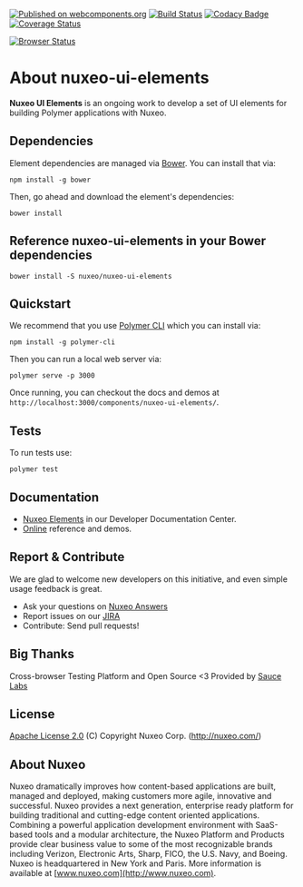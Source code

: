 [![Published on webcomponents.org](https://img.shields.io/badge/webcomponents.org-published-blue.svg)](https://www.webcomponents.org/element/nuxeo/nuxeo-ui-elements)
[![Build Status](https://qa.nuxeo.org/jenkins/buildStatus/icon?job=master/nuxeo-ui-elements-master)](https://qa.nuxeo.org/jenkins/job/master/job/nuxeo-ui-elements-master/)
[![Codacy Badge](https://api.codacy.com/project/badge/Grade/20579b3ca52a4665b23709f50da5574f)](https://www.codacy.com/app/Nuxeo/nuxeo-ui-elements)
[![Coverage Status](https://coveralls.io/repos/github/nuxeo/nuxeo-ui-elements/badge.svg)](https://coveralls.io/github/nuxeo/nuxeo-ui-elements)

[![Browser Status](https://badges.herokuapp.com/sauce/nuxeo-ui-elements?name=nuxeo-ui-elements-master)](https://saucelabs.com/u/nuxeo-ui-elements)

# About nuxeo-ui-elements

**Nuxeo UI Elements** is an ongoing work to develop a set of UI elements for building Polymer applications with Nuxeo.

## Dependencies

Element dependencies are managed via [Bower](http://bower.io/). You can
install that via:

    npm install -g bower

Then, go ahead and download the element's dependencies:

    bower install

## Reference nuxeo-ui-elements in your Bower dependencies

    bower install -S nuxeo/nuxeo-ui-elements

## Quickstart

We recommend that you use [Polymer CLI](https://github.com/Polymer/polymer-cli) which you can install via:

    npm install -g polymer-cli

Then you can run a local web server via:

    polymer serve -p 3000

Once running, you can checkout the docs and demos at `http://localhost:3000/components/nuxeo-ui-elements/`.

## Tests

To run tests use:

    polymer test

## Documentation

- [Nuxeo Elements](https://doc.nuxeo.com/x/XJCRAQ) in our Developer Documentation Center.
- [Online](http://nuxeo.github.io/nuxeo-ui-elements) reference and demos.

## Report & Contribute

We are glad to welcome new developers on this initiative, and even simple usage feedback is great.
- Ask your questions on [Nuxeo Answers](http://answers.nuxeo.com)
- Report issues on our [JIRA](https://jira.nuxeo.com/browse/ELEMENTS)
- Contribute: Send pull requests!

## Big Thanks

Cross-browser Testing Platform and Open Source <3 Provided by [Sauce Labs](https://saucelabs.com)

## License

[Apache License 2.0](https://www.apache.org/licenses/LICENSE-2.0.txt) (C) Copyright Nuxeo Corp. (http://nuxeo.com/)

## About Nuxeo
Nuxeo dramatically improves how content-based applications are built, managed and deployed, making customers more agile, innovative and successful. Nuxeo provides a next generation, enterprise ready platform for building traditional and cutting-edge content oriented applications. Combining a powerful application development environment with SaaS-based tools and a modular architecture, the Nuxeo Platform and Products provide clear business value to some of the most recognizable brands including Verizon, Electronic Arts, Sharp, FICO, the U.S. Navy, and Boeing. Nuxeo is headquartered in New York and Paris. More information is available at [www.nuxeo.com](http://www.nuxeo.com).
